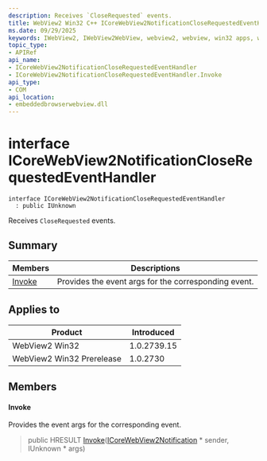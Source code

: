 ```yaml
---
description: Receives `CloseRequested` events.
title: WebView2 Win32 C++ ICoreWebView2NotificationCloseRequestedEventHandler
ms.date: 09/29/2025
keywords: IWebView2, IWebView2WebView, webview2, webview, win32 apps, win32, edge, ICoreWebView2, ICoreWebView2Controller, browser control, edge html, ICoreWebView2NotificationCloseRequestedEventHandler
topic_type: 
- APIRef
api_name:
- ICoreWebView2NotificationCloseRequestedEventHandler
- ICoreWebView2NotificationCloseRequestedEventHandler.Invoke
api_type:
- COM
api_location:
- embeddedbrowserwebview.dll
---
```


# interface ICoreWebView2NotificationCloseRequestedEventHandler

```
interface ICoreWebView2NotificationCloseRequestedEventHandler
  : public IUnknown
```

Receives `CloseRequested` events.

## Summary

 Members                        | Descriptions
--------------------------------|---------------------------------------------
[Invoke](#invoke) | Provides the event args for the corresponding event.

## Applies to

Product                         | Introduced
--------------------------------|---------------------------------------------
WebView2 Win32            |    1.0.2739.15
WebView2 Win32 Prerelease |    1.0.2730

## Members

#### Invoke

Provides the event args for the corresponding event.

> public HRESULT [Invoke](#invoke)([ICoreWebView2Notification](icorewebview2notification.md#icorewebview2notification) * sender, IUnknown * args)

